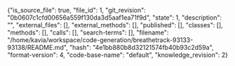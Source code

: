 {"is_source_file": true, "file_id": 1, "git_revision": "0b0607c1cfd00656a559f130da3d5aaf1ea71f9d", "state": 1, "description": "", "external_files": [], "external_methods": [], "published": [], "classes": [], "methods": [], "calls": [], "search-terms": [], "filename": "/home/kavia/workspace/code-generation/breathetrack-93133-93138/README.md", "hash": "4e1bb880b8d32121574fb40b93c2d59a", "format-version": 4, "code-base-name": "default", "knowledge_revision": 2}